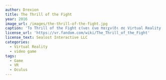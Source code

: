 ```yaml
---
author: Drexion
title: The Thrill of the Fight
year: 2016
image_url: /images/the-thrill-of-the-fight.jpg
caption: 'Το Thrill of the Fight είναι ένα παιχνίδι σε Virtual Reality που στοχεύει να είναι όσο πιο αυθετικό και κοντά στην πραγματικότητα γίνεται. Σε βάζει σε μία σειρά από αγώνες όπου αντικατοπτρίζουν όσο καλύτερα μπορούν την πραγματικότητα, όπου δίνεται έμφαση στις ικανότητες του κάθε παίχτη για το σωστό timing, ευστοχία, αποφυγές και άμυνα.'
license_url: 'https://vr.fandom.com/wiki/The_Thrill_of_the_Fight'
license_text: Sealost Interactive LLC
categories:
  - Virtual Reality
  - video game
tags:
  - Game
  - VR
  - Oculus
---
```

